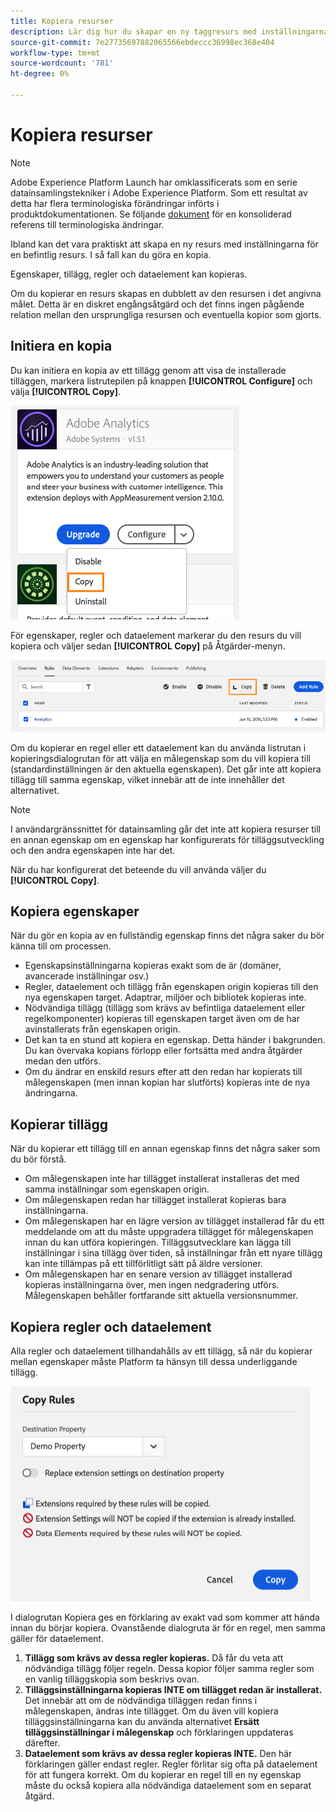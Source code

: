 ```yaml
---
title: Kopiera resurser
description: Lär dig hur du skapar en ny taggresurs med inställningarna för en befintlig taggresurs i Adobe Experience Platform.
source-git-commit: 7e27735697882065566ebdeccc36998ec368e404
workflow-type: tm+mt
source-wordcount: '781'
ht-degree: 0%

---
```


# Kopiera resurser

>[!NOTE]
>
>Adobe Experience Platform Launch har omklassificerats som en serie datainsamlingstekniker i Adobe Experience Platform. Som ett resultat av detta har flera terminologiska förändringar införts i produktdokumentationen. Se följande [dokument](../../term-updates.md) för en konsoliderad referens till terminologiska ändringar.

Ibland kan det vara praktiskt att skapa en ny resurs med inställningarna för en befintlig resurs. I så fall kan du göra en kopia.

Egenskaper, tillägg, regler och dataelement kan kopieras.

Om du kopierar en resurs skapas en dubblett av den resursen i det angivna målet. Detta är en diskret engångsåtgärd och det finns ingen pågående relation mellan den ursprungliga resursen och eventuella kopior som gjorts.

## Initiera en kopia

Du kan initiera en kopia av ett tillägg genom att visa de installerade tilläggen, markera listrutepilen på knappen **[!UICONTROL Configure]** och välja **[!UICONTROL Copy]**.

![Kopiera Analytics-tillägget](../../images/copy-initiate-extension.png)

För egenskaper, regler och dataelement markerar du den resurs du vill kopiera och väljer sedan **[!UICONTROL Copy]** på Åtgärder-menyn.

![Kopiera min Analytics-regel](../../images/copy-initiate-rule.png)

Om du kopierar en regel eller ett dataelement kan du använda listrutan i kopieringsdialogrutan för att välja en målegenskap som du vill kopiera till (standardinställningen är den aktuella egenskapen). Det går inte att kopiera tillägg till samma egenskap, vilket innebär att de inte innehåller det alternativet.

>[!NOTE]
>
>I användargränssnittet för datainsamling går det inte att kopiera resurser till en annan egenskap om en egenskap har konfigurerats för tilläggsutveckling och den andra egenskapen inte har det.

När du har konfigurerat det beteende du vill använda väljer du **[!UICONTROL Copy]**.

## Kopiera egenskaper

När du gör en kopia av en fullständig egenskap finns det några saker du bör känna till om processen.

* Egenskapsinställningarna kopieras exakt som de är (domäner, avancerade inställningar osv.)
* Regler, dataelement och tillägg från egenskapen origin kopieras till den nya egenskapen target.  Adaptrar, miljöer och bibliotek kopieras inte.
* Nödvändiga tillägg (tillägg som krävs av befintliga dataelement eller regelkomponenter) kopieras till egenskapen target även om de har avinstallerats från egenskapen origin.
* Det kan ta en stund att kopiera en egenskap.  Detta händer i bakgrunden.  Du kan övervaka kopians förlopp eller fortsätta med andra åtgärder medan den utförs.
* Om du ändrar en enskild resurs efter att den redan har kopierats till målegenskapen (men innan kopian har slutförts) kopieras inte de nya ändringarna.

## Kopierar tillägg

När du kopierar ett tillägg till en annan egenskap finns det några saker som du bör förstå.

* Om målegenskapen inte har tillägget installerat installeras det med samma inställningar som egenskapen origin.
* Om målegenskapen redan har tillägget installerat kopieras bara inställningarna.
* Om målegenskapen har en lägre version av tillägget installerad får du ett meddelande om att du måste uppgradera tillägget för målegenskapen innan du kan utföra kopieringen.  Tilläggsutvecklare kan lägga till inställningar i sina tillägg över tiden, så inställningar från ett nyare tillägg kan inte tillämpas på ett tillförlitligt sätt på äldre versioner.
* Om målegenskapen har en senare version av tillägget installerad kopieras inställningarna över, men ingen nedgradering utförs.  Målegenskapen behåller fortfarande sitt aktuella versionsnummer.

## Kopiera regler och dataelement

Alla regler och dataelement tillhandahålls av ett tillägg, så när du kopierar mellan egenskaper måste Platform ta hänsyn till dessa underliggande tillägg.

![Kopiera en regel till min demoegenskap](../../images/copy-rules-dialog1.png)

I dialogrutan Kopiera ges en förklaring av exakt vad som kommer att hända innan du börjar kopiera. Ovanstående dialogruta är för en regel, men samma gäller för dataelement.

1. **Tillägg som krävs av dessa regler kopieras.** Då får du veta att nödvändiga tillägg följer regeln.  Dessa kopior följer samma regler som en vanlig tilläggskopia som beskrivs ovan.
1. **Tilläggsinställningarna kopieras INTE om tillägget redan är installerat.** Det innebär att om de nödvändiga tilläggen redan finns i målegenskapen, ändras inte tillägget.  Om du även vill kopiera tilläggsinställningarna kan du använda alternativet **Ersätt tilläggsinställningar i målegenskap** och förklaringen uppdateras därefter.
1. **Dataelement som krävs av dessa regler kopieras INTE.** Den här förklaringen gäller endast regler.  Regler förlitar sig ofta på dataelement för att fungera korrekt.  Om du kopierar en regel till en ny egenskap måste du också kopiera alla nödvändiga dataelement som en separat åtgärd.
